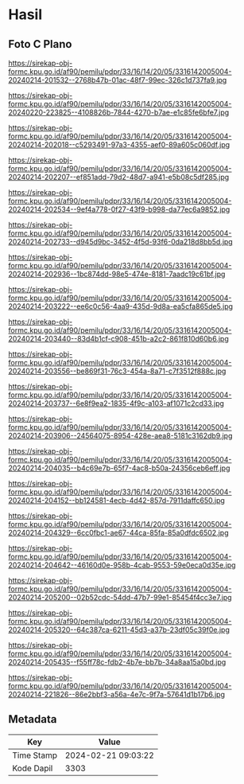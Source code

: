 # Hasil

## Foto C Plano

https://sirekap-obj-formc.kpu.go.id/af90/pemilu/pdpr/33/16/14/20/05/3316142005004-20240214-201532--2768b47b-01ac-48f7-99ec-326c1d737fa9.jpg

https://sirekap-obj-formc.kpu.go.id/af90/pemilu/pdpr/33/16/14/20/05/3316142005004-20240220-223825--4108826b-7844-4270-b7ae-e1c85fe6bfe7.jpg

https://sirekap-obj-formc.kpu.go.id/af90/pemilu/pdpr/33/16/14/20/05/3316142005004-20240214-202018--c5293491-97a3-4355-aef0-89a605c060df.jpg

https://sirekap-obj-formc.kpu.go.id/af90/pemilu/pdpr/33/16/14/20/05/3316142005004-20240214-202207--ef851add-79d2-48d7-a941-e5b08c5df285.jpg

https://sirekap-obj-formc.kpu.go.id/af90/pemilu/pdpr/33/16/14/20/05/3316142005004-20240214-202534--9ef4a778-0f27-43f9-b998-da77ec6a9852.jpg

https://sirekap-obj-formc.kpu.go.id/af90/pemilu/pdpr/33/16/14/20/05/3316142005004-20240214-202733--d945d9bc-3452-4f5d-93f6-0da218d8bb5d.jpg

https://sirekap-obj-formc.kpu.go.id/af90/pemilu/pdpr/33/16/14/20/05/3316142005004-20240214-202936--1bc874dd-98e5-474e-8181-7aadc19c61bf.jpg

https://sirekap-obj-formc.kpu.go.id/af90/pemilu/pdpr/33/16/14/20/05/3316142005004-20240214-203222--ee6c0c56-4aa9-435d-9d8a-ea5cfa865de5.jpg

https://sirekap-obj-formc.kpu.go.id/af90/pemilu/pdpr/33/16/14/20/05/3316142005004-20240214-203440--83d4b1cf-c908-451b-a2c2-861f810d60b6.jpg

https://sirekap-obj-formc.kpu.go.id/af90/pemilu/pdpr/33/16/14/20/05/3316142005004-20240214-203556--be869f31-76c3-454a-8a71-c7f3512f888c.jpg

https://sirekap-obj-formc.kpu.go.id/af90/pemilu/pdpr/33/16/14/20/05/3316142005004-20240214-203737--6e8f9ea2-1835-4f9c-a103-af1071c2cd33.jpg

https://sirekap-obj-formc.kpu.go.id/af90/pemilu/pdpr/33/16/14/20/05/3316142005004-20240214-203906--24564075-8954-428e-aea8-5181c3162db9.jpg

https://sirekap-obj-formc.kpu.go.id/af90/pemilu/pdpr/33/16/14/20/05/3316142005004-20240214-204035--b4c69e7b-65f7-4ac8-b50a-24356ceb6eff.jpg

https://sirekap-obj-formc.kpu.go.id/af90/pemilu/pdpr/33/16/14/20/05/3316142005004-20240214-204152--bb124581-4ecb-4d42-857d-7911daffc650.jpg

https://sirekap-obj-formc.kpu.go.id/af90/pemilu/pdpr/33/16/14/20/05/3316142005004-20240214-204329--6cc0fbc1-ae67-44ca-85fa-85a0dfdc6502.jpg

https://sirekap-obj-formc.kpu.go.id/af90/pemilu/pdpr/33/16/14/20/05/3316142005004-20240214-204642--46160d0e-958b-4cab-9553-59e0eca0d35e.jpg

https://sirekap-obj-formc.kpu.go.id/af90/pemilu/pdpr/33/16/14/20/05/3316142005004-20240214-205200--02b52cdc-54dd-47b7-99e1-85454f4cc3e7.jpg

https://sirekap-obj-formc.kpu.go.id/af90/pemilu/pdpr/33/16/14/20/05/3316142005004-20240214-205320--64c387ca-6211-45d3-a37b-23df05c39f0e.jpg

https://sirekap-obj-formc.kpu.go.id/af90/pemilu/pdpr/33/16/14/20/05/3316142005004-20240214-205435--f55ff78c-fdb2-4b7e-bb7b-34a8aa15a0bd.jpg

https://sirekap-obj-formc.kpu.go.id/af90/pemilu/pdpr/33/16/14/20/05/3316142005004-20240214-221826--86e2bbf3-a56a-4e7c-9f7a-57641d1b17b6.jpg


## Metadata

| Key        | Value               |
| ---------- | ------------------- |
| Time Stamp | 2024-02-21 09:03:22 |
| Kode Dapil | 3303                |



